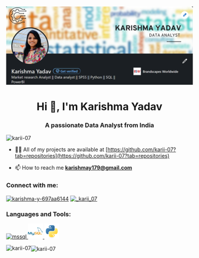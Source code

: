 ![logo](https://github.com/karii-07/Karishma-Yadav/blob/main/Screenshot%202023-12-23%20125137.png)

<h1 align="center">Hi 👋, I'm Karishma Yadav</h1>
<h3 align="center">A passionate Data Analyst from India</h3>

<p align="left"> <img src="https://komarev.com/ghpvc/?username=karii-07&label=Profile%20views&color=0e75b6&style=flat" alt="karii-07" /> </p>

- 👨‍💻 All of my projects are available at [https://github.com/karii-07?tab=repositories](https://github.com/karii-07?tab=repositories)

- 📫 How to reach me **karishmay179@gmail.com**

<h3 align="left">Connect with me:</h3>
<p align="left">
<a href="https://linkedin.com/in/karishma-y-697aa6144" target="blank"><img align="center" src="https://raw.githubusercontent.com/rahuldkjain/github-profile-readme-generator/master/src/images/icons/Social/linked-in-alt.svg" alt="karishma-y-697aa6144" height="30" width="40" /></a>
<a href="https://kaggle.com/_karii_07" target="blank"><img align="center" src="https://raw.githubusercontent.com/rahuldkjain/github-profile-readme-generator/master/src/images/icons/Social/kaggle.svg" alt="_karii_07" height="30" width="40" /></a>
</p>

<h3 align="left">Languages and Tools:</h3>
<p align="left"> <a href="https://www.microsoft.com/en-us/sql-server" target="_blank" rel="noreferrer"> <img src="https://www.svgrepo.com/show/303229/microsoft-sql-server-logo.svg" alt="mssql" width="40" height="40"/> </a> <a href="https://www.mysql.com/" target="_blank" rel="noreferrer"> <img src="https://raw.githubusercontent.com/devicons/devicon/master/icons/mysql/mysql-original-wordmark.svg" alt="mysql" width="40" height="40"/> </a> <a href="https://www.python.org" target="_blank" rel="noreferrer"> <img src="https://raw.githubusercontent.com/devicons/devicon/master/icons/python/python-original.svg" alt="python" width="40" height="40"/> </a> </p>

<p><img align="left" src="https://github-readme-stats.vercel.app/api/top-langs?username=karii-07&show_icons=true&locale=en&layout=compact" alt="karii-07" /></p>

<p><img align="center" src="https://github-readme-streak-stats.herokuapp.com/?user=karii-07&" alt="karii-07" /></p>
